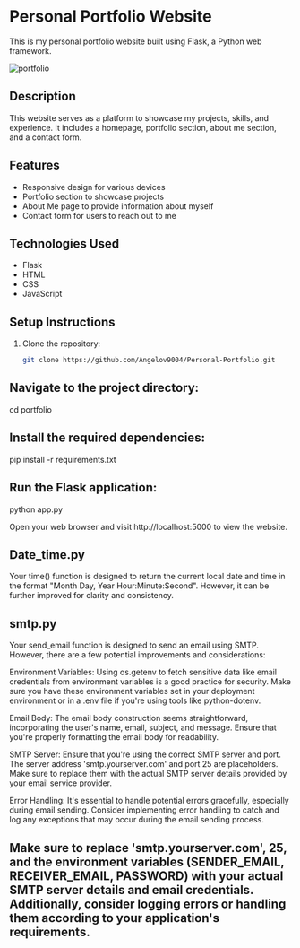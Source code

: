# Personal Portfolio Website

This is my personal portfolio website built using Flask, a Python web framework.

![portfolio](https://github.com/Angelov9004/Personal-Portfolio-Flask-/assets/136641015/536ae872-0951-402d-8f4e-b64554f4d7c4)


## Description

This website serves as a platform to showcase my projects, skills, and experience. It includes a homepage, portfolio section, about me section, and a contact form.

## Features

- Responsive design for various devices
- Portfolio section to showcase projects
- About Me page to provide information about myself
- Contact form for users to reach out to me

## Technologies Used

- Flask
- HTML
- CSS
- JavaScript

## Setup Instructions

1. Clone the repository:
   ```bash
   git clone https://github.com/Angelov9004/Personal-Portfolio.git
   
## Navigate to the project directory:

cd portfolio

## Install the required dependencies:

pip install -r requirements.txt

## Run the Flask application:

python app.py


Open your web browser and visit http://localhost:5000 to view the website.

## Date_time.py

Your time() function is designed to return the current local date and time in the format "Month Day, 
Year Hour:Minute:Second". However, it can be further improved for clarity and consistency.

## smtp.py

Your send_email function is designed to send an email using SMTP. However, there are a few potential improvements and considerations:

Environment Variables: Using os.getenv to fetch sensitive data like email credentials from environment variables is a good practice for security. Make sure you have these environment variables set in your deployment environment or in a .env file if you're using tools like python-dotenv.

Email Body: The email body construction seems straightforward, incorporating the user's name, email, subject, and message. Ensure that you're properly formatting the email body for readability.

SMTP Server: Ensure that you're using the correct SMTP server and port. The server address 'smtp.yourserver.com' and port 25 are placeholders. Make sure to replace them with the actual SMTP server details provided by your email service provider.

Error Handling: It's essential to handle potential errors gracefully, especially during email sending. Consider implementing error handling to catch and log any exceptions that may occur during the email sending process.

## Make sure to replace 'smtp.yourserver.com', 25, and the environment variables (SENDER_EMAIL, RECEIVER_EMAIL, PASSWORD) with your actual SMTP server details and email credentials. Additionally, consider logging errors or handling them according to your application's requirements.


